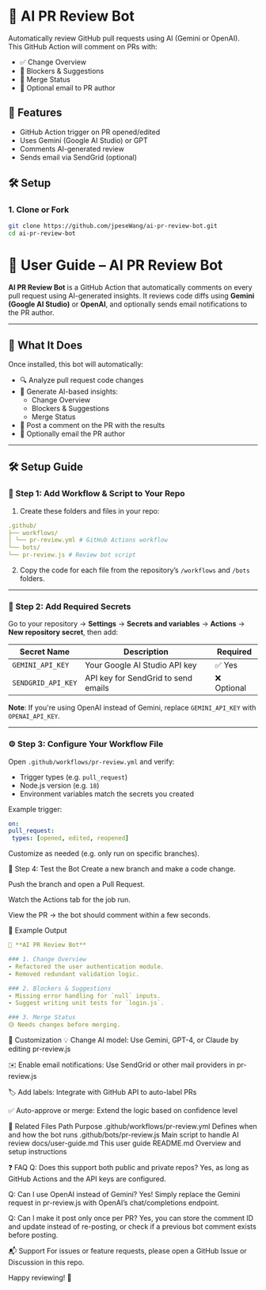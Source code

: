 # 🤖 AI PR Review Bot

Automatically review GitHub pull requests using AI (Gemini or OpenAI).  
This GitHub Action will comment on PRs with:
- ✅ Change Overview
- 🚧 Blockers & Suggestions
- 🔀 Merge Status
- 📩 Optional email to PR author

## 🔧 Features

- GitHub Action trigger on PR opened/edited
- Uses Gemini (Google AI Studio) or GPT
- Comments AI-generated review
- Sends email via SendGrid (optional)

## 🛠️ Setup

### 1. Clone or Fork

```bash
git clone https://github.com/jpeseWang/ai-pr-review-bot.git
cd ai-pr-review-bot
```



# 📘 User Guide – AI PR Review Bot

**AI PR Review Bot** is a GitHub Action that automatically comments on every pull request using AI-generated insights. It reviews code diffs using **Gemini (Google AI Studio)** or **OpenAI**, and optionally sends email notifications to the PR author.

---

## 🚀 What It Does

Once installed, this bot will automatically:
- 🔍 Analyze pull request code changes
- 🧠 Generate AI-based insights:
  - Change Overview
  - Blockers & Suggestions
  - Merge Status
- 💬 Post a comment on the PR with the results
- 📩 Optionally email the PR author

---

## 🛠️ Setup Guide

### 🔧 Step 1: Add Workflow & Script to Your Repo

1. Create these folders and files in your repo:
```yaml
.github/
├── workflows/
│ └── pr-review.yml # GitHub Actions workflow
└── bots/
└── pr-review.js # Review bot script
```

2. Copy the code for each file from the repository’s `/workflows` and `/bots` folders.

---

### 🔐 Step 2: Add Required Secrets

Go to your repository → **Settings** → **Secrets and variables** → **Actions** → **New repository secret**, then add:

| Secret Name         | Description                                | Required |
|---------------------|--------------------------------------------|----------|
| `GEMINI_API_KEY`    | Your Google AI Studio API key              | ✅ Yes   |
| `SENDGRID_API_KEY`  | API key for SendGrid to send emails        | ❌ Optional |

**Note**: If you're using OpenAI instead of Gemini, replace `GEMINI_API_KEY` with `OPENAI_API_KEY`.

---

### ⚙️ Step 3: Configure Your Workflow File

Open `.github/workflows/pr-review.yml` and verify:

- Trigger types (e.g. `pull_request`)
- Node.js version (e.g. `18`)
- Environment variables match the secrets you created

Example trigger:
```yaml
on:
pull_request:
 types: [opened, edited, reopened]
 ```
Customize as needed (e.g. only run on specific branches).


🧪 Step 4: Test the Bot
Create a new branch and make a code change.

Push the branch and open a Pull Request.

Watch the Actions tab for the job run.

View the PR → the bot should comment within a few seconds.

💬 Example Output
```yaml
🤖 **AI PR Review Bot**

### 1. Change Overview
- Refactored the user authentication module.
- Removed redundant validation logic.

### 2. Blockers & Suggestions
- Missing error handling for `null` inputs.
- Suggest writing unit tests for `login.js`.

### 3. Merge Status
🟡 Needs changes before merging.
```
🧩 Customization
💡 Change AI model: Use Gemini, GPT-4, or Claude by editing pr-review.js

✉️ Enable email notifications: Use SendGrid or other mail providers in pr-review.js

🏷️ Add labels: Integrate with GitHub API to auto-label PRs

✅ Auto-approve or merge: Extend the logic based on confidence level

📄 Related Files
Path	Purpose
.github/workflows/pr-review.yml	Defines when and how the bot runs
.github/bots/pr-review.js	Main script to handle AI review
docs/user-guide.md	This user guide
README.md	Overview and setup instructions

❓ FAQ
Q: Does this support both public and private repos?
Yes, as long as GitHub Actions and the API keys are configured.

Q: Can I use OpenAI instead of Gemini?
Yes! Simply replace the Gemini request in pr-review.js with OpenAI’s chat/completions endpoint.

Q: Can I make it post only once per PR?
Yes, you can store the comment ID and update instead of re-posting, or check if a previous bot comment exists before posting.

📬 Support
For issues or feature requests, please open a GitHub Issue or Discussion in this repo.

Happy reviewing! 🎉
